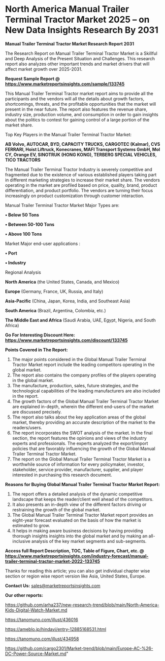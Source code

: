 # North America Manual Trailer Terminal Tractor Market 2025 – on New Data Insights Research By 2031

<strong>Manual Trailer Terminal Tractor Market Research Report 2031</strong>

The Research Report on Manual Trailer Terminal Tractor Market is a Skillful and Deep Analysis of the Present Situation and Challenges. This research report also analyzes other important trends and market drivers that will affect market growth over 2025-2031.

<strong>Request Sample Report @ <a href=https://www.marketreportsinsights.com/sample/133745>https://www.marketreportsinsights.com/sample/133745</a></strong>

This Manual Trailer Terminal Tractor market report aims to provide all the participants and the vendors will all the details about growth factors, shortcomings, threats, and the profitable opportunities that the market will present in the near future. The report also features the revenue share, industry size, production volume, and consumption in order to gain insights about the politics to contest for gaining control of a large portion of the market share.

Top Key Players in the Manual Trailer Terminal Tractor Market:

<strong>AB Volvo, AUTOCAR, BYD, CAPACITY TRUCKS, CARGOTEC (Kalmar), CVS FERRARI, Hoist Liftruck, Konecranes, MAFI Transport Systems GmbH, Mol CY, Orange EV, SINOTRUK (HONG KONG), TERBERG SPECIAL VEHICLES, TICO TRACTORS</strong>

The Manual Trailer Terminal Tractor Industry is severely competitive and fragmented due to the existence of various established players taking part in different marketing strategies to increase their market share. The vendors operating in the market are profiled based on price, quality, brand, product differentiation, and product portfolio. The vendors are turning their focus increasingly on product customization through customer interaction.

Manual Trailer Terminal Tractor Market Major Types are:

<strong>• Below 50 Tons

• Between 50-100 Tons

• Above 100 Tons</strong>

Market Major end-user applications :

<strong>• Port

• Industry</strong>

Regional Analysis

</u><strong><b>North America</b></strong> (the United States, Canada, and Mexico)

<strong><b>Europe </b></strong>(Germany, France, UK, Russia, and Italy)

<strong><b>Asia-Pacific</b></strong> (China, Japan, Korea, India, and Southeast Asia)

<strong><b>South America</b></strong> (Brazil, Argentina, Colombia, etc.)

<strong><b>The Middle East and Africa</b></strong> (Saudi Arabia, UAE, Egypt, Nigeria, and South Africa)

<strong>Go For Interesting Discount Here: <a href=https://www.marketreportsinsights.com/discount/133745>https://www.marketreportsinsights.com/discount/133745</a></strong>

<strong>Points Covered in The Report:</strong>
<ol>
  <li>The major points considered in the Global Manual Trailer Terminal Tractor Market report include the leading competitors operating in the global market.</li>
  <li>The report also contains the company profiles of the players operating in the global market.</li>
  <li>The manufacture, production, sales, future strategies, and the technological capabilities of the leading manufacturers are also included in the report.</li>
  <li>The growth factors of the Global Manual Trailer Terminal Tractor Market are explained in-depth, wherein the different end-users of the market are discussed precisely.</li>
  <li>The report also talks about the key application areas of the global market, thereby providing an accurate description of the market to the readers/users.</li>
  <li>The report incorporates the SWOT analysis of the market. In the final section, the report features the opinions and views of the industry experts and professionals. The experts analyzed the export/import policies that are favorably influencing the growth of the Global Manual Trailer Terminal Tractor Market.</li>
  <li>The report on the Global Manual Trailer Terminal Tractor Market is a worthwhile source of information for every policymaker, investor, stakeholder, service provider, manufacturer, supplier, and player interested in purchasing this research document.</li>
</ol>
<strong>Reasons for Buying Global Manual Trailer Terminal Tractor Market Report:</strong>

<ol>
  <li>The report offers a detailed analysis of the dynamic competitive landscape that keeps the reader/client well ahead of the competitors.</li>
  <li>It also presents an in-depth view of the different factors driving or restraining the growth of the global market.</li>
  <li>The Global Manual Trailer Terminal Tractor Market report provides an eight-year forecast evaluated on the basis of how the market is estimated to grow.</li>
  <li>It helps in making aware business decisions by having providing thorough insights insights into the global market and by making an all-inclusive analysis of the key market segments and sub-segments.</li>
</ol>
<strong>Access full Report Description, TOC, Table of Figure, Chart, etc. @ <a href=https://www.marketreportsinsights.com/industry-forecast/manual-trailer-terminal-tractor-market-2022-133745>https://www.marketreportsinsights.com/industry-forecast/manual-trailer-terminal-tractor-market-2022-133745</a></strong>


Thanks for reading this article; you can also get individual chapter wise section or region wise report version like Asia, United States, Europe.

<strong>Contact Us:</strong>
sales@marketreportsinsights.com

<strong>Our other reports:</strong>

<a href=https://github.com/arha237/new-research-trend/blob/main/North-America-Kids-Digital-Watch-Market.md>https://github.com/arha237/new-research-trend/blob/main/North-America-Kids-Digital-Watch-Market.md</a>

<a href=https://tanomuno.com/illust/436016>https://tanomuno.com/illust/436016</a>

<a href=https://ameblo.jp/hindavi/entry-12885168531.html>https://ameblo.jp/hindavi/entry-12885168531.html</a>

<a href=https://tanomuno.com/illust/434958>https://tanomuno.com/illust/434958</a>

<a href=https://github.com/cargo2301/Market-trend/blob/main/Europe-AC-%26-DC-Power-Source-Market.md>https://github.com/cargo2301/Market-trend/blob/main/Europe-AC-%26-DC-Power-Source-Market.md</a>"
